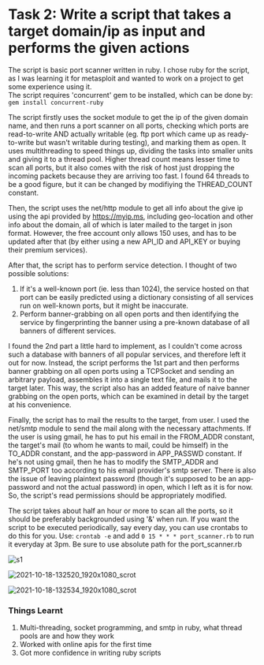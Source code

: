 # Task 2: Write a script that takes a target domain/ip as input and performs the given actions

The script is basic port scanner written in ruby. I chose ruby for the script, as I was learning it for metasploit and wanted to work on a project to get some experience using it.  
The script requires 'concurrent' gem to be installed, which can be done by: `gem install concurrent-ruby`  

The script firstly uses the socket module to get the ip of the given domain name, and then runs a port scanner on all ports, checking which ports are read-to-write AND actually writable (eg. ftp port which came up as ready-to-write but wasn't writable during testing), and marking them as open. It uses multithreading to speed things up, dividing the tasks into smaller units and giving it to a thread pool. Higher thread count means lesser time to scan all ports, but it also comes with the risk of host just dropping the incoming packets because they are arriving too fast. I found 64 threads to be a good figure, but it can be changed by modifiying the THREAD_COUNT constant.  

Then, the script uses the net/http module to get all info about the give ip using the api provided by https://myip.ms, including geo-location and other info about the domain, all of which is later mailed to the target in json format. However, the free account only allows 150 uses, and has to be updated after that (by either using a new API_ID and API_KEY or buying their premium services).

After that, the script has to perform service detection. I thought of two possible solutions: 
1. If it's a well-known port (ie. less than 1024), the service hosted on that port can be easily predicted using a dictionary consisting of all services run on well-known ports, but it might be inaccurate.
2. Perform banner-grabbing on all open ports and then identifying the service by fingerprinting the banner using a pre-known database of all banners of different services.  

I found the 2nd part a little hard to implement, as I couldn't come across such a database with banners of all popular services, and therefore left it out for now. Instead, the script performs the 1st part and then performs banner grabbing on all open ports using a TCPSocket and sending an arbitrary payload, assembles it into a single text file, and mails it to the target later. This way, the script also has an added feature of naive banner grabbing on the open ports, which can be examined in detail by the target at his convenience.  

Finally, the script has to mail the results to the target, from user. I used the net/smtp module to send the mail along with the necessary attachments. If the user is using gmail, he has to put his email in the FROM_ADDR constant, the target's mail (to whom he wants to mail, could be himself) in the TO_ADDR constant, and the app-password in APP_PASSWD constant. If he's not using gmail, then he has to modify the SMTP_ADDR and SMTP_PORT too according to his email provider's smtp server. There is also the issue of leaving plaintext password (though it's supposed to be an app-password and not the actual password) in open, which I left as it is for now. So, the script's read permissions should be appropriately modified.  

The script takes about half an hour or more to scan all the ports, so it should be preferably backgrounded using '&' when run. If you want the script to be executed periodically, say every day, you can use crontabs to do this for you. Use: `crontab -e` and add `0 15 * * * port_scanner.rb` to run it everyday at 3pm. Be sure to use absolute path for the port_scanner.rb  

![s1](https://user-images.githubusercontent.com/73381089/137683458-9cd25b3c-3d2c-40bf-ab81-bdc0bdc004f2.png)  

![2021-10-18-132520_1920x1080_scrot](https://user-images.githubusercontent.com/73381089/137690836-095a4c9a-a978-4100-9659-e0744f692ddd.png)  

![2021-10-18-132534_1920x1080_scrot](https://user-images.githubusercontent.com/73381089/137690876-e425c2b7-cae7-4a68-9ed2-477128d3278e.png)  

### Things Learnt
1. Multi-threading, socket programming, and smtp in ruby, what thread pools are and how they work
2. Worked with online apis for the first time
3. Got more confidence in writing ruby scripts
